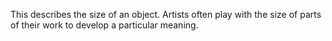 This describes the size of an object. Artists often play with the size of parts of their work to develop a particular meaning.